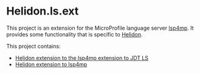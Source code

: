 # Helidon.ls.ext

This project is an extension for the MicroProfile language server [lsp4mp](https://github.com/eclipse/lsp4mp). 
It provides some functionality that is specific to [Helidon](https://helidon.io/).

This project contains:

 * [Helidon extension to the lsp4mp extension to JDT LS]()
 * [Helidon extension to lsp4mp]()
